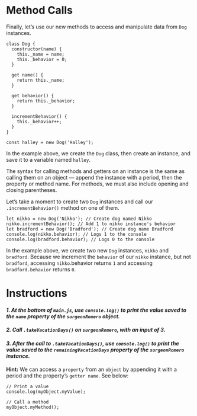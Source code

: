 # Method Calls

Finally, let’s use our new methods to access and manipulate data from `Dog` instances.
```
class Dog {
  constructor(name) {
    this._name = name;
    this._behavior = 0;
  }
 
  get name() {
    return this._name;
  }
 
  get behavior() {
    return this._behavior;
  }   
 
  incrementBehavior() {
    this._behavior++;
  }
}
 
const halley = new Dog('Halley');
```
In the example above, we create the `Dog` class, then create an instance, and save it to a variable named `halley`.

The syntax for calling methods and getters on an instance is the same as calling them on an object — append the instance with a period, then the property or method name. For methods, we must also include opening and closing parentheses.

Let’s take a moment to create two `Dog` instances and call our `.incrementBehavior()` method on one of them.
```
let nikko = new Dog('Nikko'); // Create dog named Nikko
nikko.incrementBehavior(); // Add 1 to nikko instance's behavior
let bradford = new Dog('Bradford'); // Create dog name Bradford
console.log(nikko.behavior); // Logs 1 to the console
console.log(bradford.behavior); // Logs 0 to the console
```

In the example above, we create two new `Dog` instances, `nikko` and `bradford`. Because we increment the `behavior` of our `nikko` instance, but not `bradford`, accessing `nikko`.behavior returns `1` and accessing `bradford.behavior` returns `0`.

# **Instructions**

#### ***1. At the bottom of `main.js`, use `console.log()` to print the value saved to the `name` property of the `surgeonRomero` object.***


#### ***2. Call `.takeVacationDays()` on `surgeonRomero`, with an input of 3***.


#### ***3. After the call to `.takeVacationDays()`, use `console.log()` to print the value saved to the `remainingVacationDays` property of the `surgeonRomero` instance.***


**Hint:** We can access a `property` from an `object` by appending it with a period and the property’s `getter name`. See below:

```
// Print a value
console.log(myObject.myValue);
 ```
 ```
// Call a method
myObject.myMethod();
```